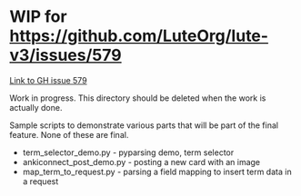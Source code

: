 # WIP for https://github.com/LuteOrg/lute-v3/issues/579

[Link to GH issue 579](https://github.com/LuteOrg/lute-v3/issues/579)

Work in progress.  This directory should be deleted when the work is actually done.

Sample scripts to demonstrate various parts that will be part of the final feature.  None of these are final.

* term_selector_demo.py - pyparsing demo, term selector
* ankiconnect_post_demo.py - posting a new card with an image
* map_term_to_request.py - parsing a field mapping to insert term data in a request
